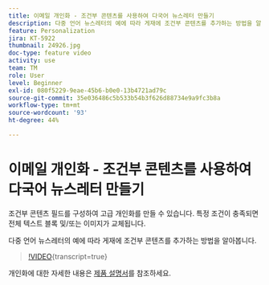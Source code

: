 ```yaml
---
title: 이메일 개인화 - 조건부 콘텐츠를 사용하여 다국어 뉴스레터 만들기
description: 다중 언어 뉴스레터의 예에 따라 게재에 조건부 콘텐츠를 추가하는 방법을 알아봅니다.
feature: Personalization
jira: KT-5922
thumbnail: 24926.jpg
doc-type: feature video
activity: use
team: TM
role: User
level: Beginner
exl-id: 080f5229-9eae-45b6-b0e0-13b4721ad79c
source-git-commit: 35e036486c5b533b54b3f626d88734e9a9fc3b8a
workflow-type: tm+mt
source-wordcount: '93'
ht-degree: 44%

---
```


# 이메일 개인화 - 조건부 콘텐츠를 사용하여 다국어 뉴스레터 만들기

조건부 콘텐츠 필드를 구성하여 고급 개인화를 만들 수 있습니다. 특정 조건이 충족되면 전체 텍스트 블록 및/또는 이미지가 교체됩니다.

다중 언어 뉴스레터의 예에 따라 게재에 조건부 콘텐츠를 추가하는 방법을 알아봅니다.

>[!VIDEO](https://video.tv.adobe.com/v/24926?quality=12&learn=on){transcript=true}

개인화에 대한 자세한 내용은 [제품 설명서](https://experienceleague.adobe.com/docs/campaign-classic/using/sending-messages/personalizing-deliveries/about-personalization.html?lang=ko)를 참조하세요.
